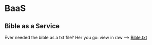 # BaaS

## Bible as a Service

Ever needed the bible as a txt file?
Her you go: view in raw --> [Bible.txt](https://raw.githubusercontent.com/docVoid/baas/refs/heads/main/bible.txt)
